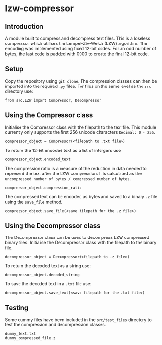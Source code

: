 # lzw-compressor
## Introduction
A module built to compress and decompress text files. This is a loseless compressor which utilises the Lempel-Ziv-Welch (LZW) algorithm. 
The encoding was implemented using fixed 12-bit codes. For an odd number of bytes, the last code is padded with 0000 to create the final 12-bit code.

## Setup
Copy the repository using `git clone`. The compression classes can then be imported into the required `.py` files. For files on the same level as the `src` directory use:
```
from src.LZW import Compressor, Decompressor
```
## Using the Compressor class

Initialise the Compressor class with the filepath to the text file. This module currently only supports the first 256 unicode characters `Decimal: 0 - 255`.
```
compressor_object = Compressor(<filepath to .txt file>)
```
To return the 12-bit encoded text as a list of intergers use:
```
compressor_object.encoded_text
```
The compression ratio is a measure of the reduction in data needed to represent the text after the LZW compression. It is calculated as the `uncompressed number of bytes / compressed number of bytes`. 
```
compressor_object.compression_ratio
```
The compressed text can be encoded as bytes and saved to a binary `.z` file using the `save_file` method.
```
compressor_object.save_file(<save filepath for the .z file>)
```

## Using the Decompressor class

The Decompressor class can be used to decompress LZW compressed binary files. Initialise the Decompressor class with the filepath to the binary file.
```
decompressor_object = Decompressor(<filepath to .z file>)
```
To return the decoded text as a string use:
```
decompressor_object.decoded_string
```
To save the decoded text in a `.txt` file use:
```
decompressor_object.save_text(<save filepath for the .txt file>)
```

## Testing

Some dummy files have been included in the `src/test_files` directory to test the compression and decompression classes.
```
dummy_text.txt
dummy_compressed_file.z
```
